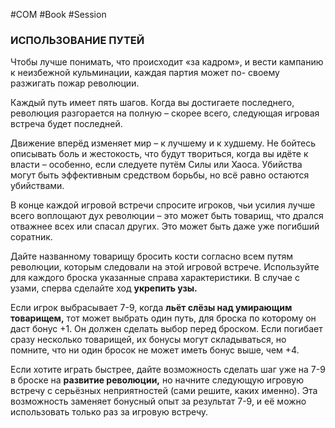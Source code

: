 #COM #Book #Session 

### ИСПОЛЬЗОВАНИЕ ПУТЕЙ
Чтобы лучше понимать, что происходит «за кадром», и вести кампанию к неизбежной кульминации, каждая партия может по- своему разжигать пожар революции.

Каждый путь имеет пять шагов. Когда вы достигаете последнего, революция разгорается на полную – скорее всего, следующая игровая встреча будет последней.

Движение вперёд изменяет мир – к лучшему и к худшему. Не бойтесь описывать боль и жестокость, что будут твориться, когда вы идёте к власти – особенно, если следуете путём Силы или Хаоса. Убийства могут быть эффективным средством борьбы, но всё равно остаются убийствами.

В конце каждой игровой встречи спросите игроков, чьи усилия лучше всего воплощают дух революции – это может быть товарищ, что дрался отважнее всех или спасал других. Это может быть даже уже погибший соратник.
 
Дайте названному товарищу бросить кости согласно всем путям революции, которым следовали на этой игровой встрече. Используйте для каждого броска указанные справа характеристики. В случае с узами, сперва сделайте ход **укрепить узы.**

Если игрок выбрасывает 7-9, когда **льёт слёзы над умирающим товарищем,** тот может выбрать один путь, для броска по которому он даст бонус +1. Он должен сделать выбор перед броском. Если погибает сразу несколько товарищей, их бонусы могут складываться, но помните, что ни один бросок не может иметь бонус выше, чем +4.

Если хотите играть быстрее, дайте возможность сделать шаг уже на 7-9 в броске на **развитие революции,** но начните следующую игровую встречу с серьёзных неприятностей (сами решите, каких именно). Эта возможность заменяет бонусный опыт за результат 7-9, и её можно использовать только раз за игровую встречу.
